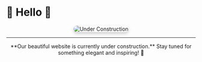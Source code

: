 <link rel="shortcut icon" type="image/x-icon" href="favicon.ico">

# 🌸 Hello 🌸

<p align="center">
  <img src="https://via.placeholder.com/800x400?text=Website+Under+Construction" alt="Under Construction" style="border-radius: 10px; box-shadow: 0px 4px 8px rgba(0,0,0,0.2);">
</p>

---

<p align="center">
  **Our beautiful website is currently under construction.**  
  Stay tuned for something elegant and inspiring! 🌹
</p>
